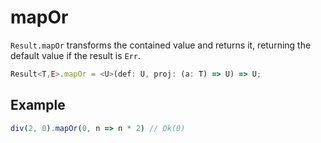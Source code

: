 # mapOr

`Result.mapOr` transforms the contained value and returns it, returning the default value if the result is `Err`.

```typescript
Result<T,E>.mapOr = <U>(def: U, proj: (a: T) => U) => U;
```

## Example

```typescript
div(2, 0).mapOr(0, n => n * 2) // Ok(0)
```

